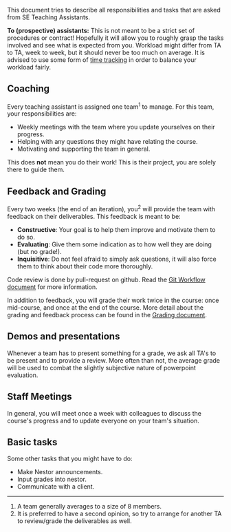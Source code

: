 This document tries to describe all responsibilities and tasks that are asked from SE Teaching Assistants.

**To (prospective) assistants:**
This is not meant to be a strict set of procedures or contract! 
Hopefully it will allow you to roughly grasp the tasks involved and see what is expected from you.
Workload might differ from TA to TA, week to week, but it should never be too much on average.
It is advised to use some form of [time tracking](https://toggl.com) 
in order to balance your workload fairly.

## Coaching
Every teaching assistant is assigned one team<sup>1</sup> to manage. For this team, your responsibilities are:
- Weekly meetings with the team where you update yourselves on their progress.
- Helping with any questions they might have relating the course.
- Motivating and supporting the team in general.

This does **not** mean you do their work! This is their project, you are solely there to guide them.

## Feedback and Grading
Every two weeks (the end of an iteration), you<sup>2</sup> will provide the team with feedback on their deliverables.
This feedback is meant to be:
- **Constructive**: Your goal is to help them improve and motivate them to do so.
- **Evaluating**: Give them some indication as to how well they are doing (but no grade!).
- **Inquisitive**: Do not feel afraid to simply ask questions, it will also force them to think about their code more thoroughly.

Code review is done by pull-request on github. Read the [Git Workflow document](/Git%20Workflow.md) for more information.

In addition to feedback, you will grade their work twice in the course: once mid-course, and once at the end of the course.
More detail about the grading and feedback process can be found in the [Grading document](/evaluation/Grading.md).

## Demos and presentations
Whenever a team has to present something for a grade, we ask all TA's to be present and to provide a review.
More often than not, the average grade will be used to combat the slightly subjective nature of powerpoint evaluation.

## Staff Meetings
In general, you will meet once a week with colleagues to discuss the course's progress 
and to update everyone on your team's situation.

## Basic tasks
Some other tasks that you might have to do:
- Make Nestor announcements.
- Input grades into nestor.
- Communicate with a client.

<hr />

1. A team generally averages to a size of 8 members.
2. It is preferred to have a second opinion, so try to arrange for another TA to review/grade the deliverables as well.
